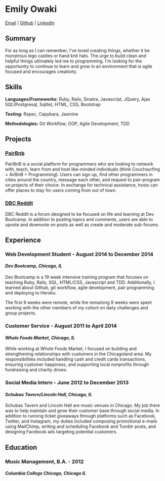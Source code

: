 # Emily Owaki

 [Email](mailto:emily.owaki@gmail.com) | [Github](https://github.com/jabbowaki) | [LinkedIn](https://www.linkedin.com/in/emilyowaki)


## Summary

For as long as I can remember, I've loved creating things, whether it be monstrous lego castles or hand knit hats. The urge to build clean and helpful things ultimately led me to programming. I'm looking for the opportunity to continue to learn and grow in an environment that is agile focused and encourages creativity.

## Skills

**Languages/Frameworks:** Ruby, Rails, Sinatra, Javascript, JQuery, Ajax SQL(Postgresql, Sqlite), HTML, CSS, Bootstrap

**Testing:** Rspec, Capybara, Jasmine

**Methodologies:** Git Workflow, OOP, Agile Development, TDD

## Projects
### [PairBnb](http://pairbnb.org/)

PairBnB is a social platform for programmers who are looking to network with, teach, learn from and host like-minded individuals (think Couchsurfing + AirBnB + Programming). Users can sign up, find other programmers in cities around the country, message each other, and request to pair-program on projects of their choice. In exchange for technical assistance, hosts can offer places to stay for users coming from out of town.

### [DBC Reddit](https://frozen-headland-3206.herokuapp.com/subreddits)

DBC Reddit is a forum designed to be focused on life and learning at Dev Bootcamp. In addition to posting topics and comments, users are able to upvote and downvote on posts as well as create and moderate sub-forums.

## Experience

### Web Development Student - August 2014 to December 2014
#### *Dev Bootcamp, Chicago, IL*

Dev Bootcamp is a 19 week intensive training program that focuses on teaching Ruby, Rails, SQL, HTML/CSS, Javascript and TDD. Additionally, I learned about Github, git workflow, agile development, pair programming and deploying to Heroku.

The first 9 weeks were remote, while the remaining 9 weeks were spent working with the other members of my cohort on daily challenges and group projects.

### Customer Service - August 2011 to April 2014
#### *Whole Foods Market, Chicago, IL*

While working at Whole Foods Market, I focused on building and strengthening relationships with customers in the Chicagoland area. My responsibilities included handling cash and credit cards transactions, ensuring customer happiness, and supporting local nonprofits through fundraising and charity drives.

### Social Media Intern - June 2012 to December 2013
#### *Schubas Tavern/Lincoln Hall, Chicago, IL*

Schubas Tavern and Lincoln Hall are music venues in Chicago. My job there was to help maintain and grow their customer base through social media. In addition to running ticket giveaways through platforms such as Facebook, Twitter, and Instagram, my duties included composing promotional e-mails using MailChimp, writing and scheduling Facebook and Tumblr posts, and designing Facebook ads targeting potential customers.

## Education

### Music Management, B.A. - 2012
#### *Columbia College Chicago, Chicago IL*